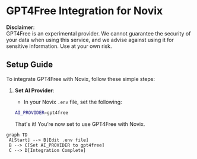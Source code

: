 # GPT4Free Integration for Novix

**Disclaimer**:\
GPT4Free is an experimental provider. We cannot guarantee the security of your data when using this service, and we advise against using it for sensitive information. Use at your own risk.

## Setup Guide

To integrate GPT4Free with Novix, follow these simple steps:

1.  **Set AI Provider**:

    * In your Novix `.env` file, set the following:

    ```bash
    AI_PROVIDER=gpt4free
    ```

    That's it! You’re now set to use GPT4Free with Novix.

```mermaid
graph TD
 A[Start] --> B[Edit .env file]
 B --> C[Set AI_PROVIDER to gpt4free]
 C --> D[Integration Complete]
```
